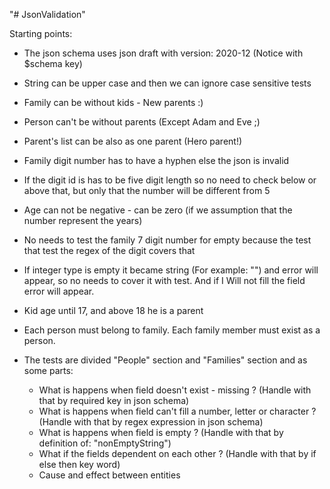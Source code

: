 "# JsonValidation" 

Starting points:
* The json schema uses json draft with version: 2020-12 (Notice with $schema key)
* String can be upper case and then we can ignore case sensitive tests
* Family can be without kids - New parents :)
* Person can't be without parents (Except Adam and Eve ;)
* Parent's list can be also as one parent (Hero parent!)
* Family digit number has to have a hyphen else the json is invalid
* If the digit id is has to be five digit length so no need to check
  below or above that, but only that the number will be different from 5
* Age can not be negative - can be zero (if we assumption that the number represent the years)
* No needs to test the family 7 digit number for empty because the test that test the regex of the digit covers that
* If integer type is empty it became string (For example: "") and error will appear,
    so no needs to cover it with test.
    And if I Will not fill the field error will appear.
* Kid age until 17, and above 18 he is a parent
* Each person must belong to family. Each family member must exist as a person.
  

* The tests are divided "People" section and "Families" section and as some parts:
    * What is happens when field doesn't exist - missing ?
      (Handle with that by required key in json schema)
    * What is happens when field can't fill a number, 
      letter or character ?
      (Handle with that by regex expression in json schema)
    * What is happens when field is empty ?
      (Handle with that by definition of: "nonEmptyString")
    * What if the fields dependent on each other ?
      (Handle with that by if else then key word)
    * Cause and effect between entities
      

      